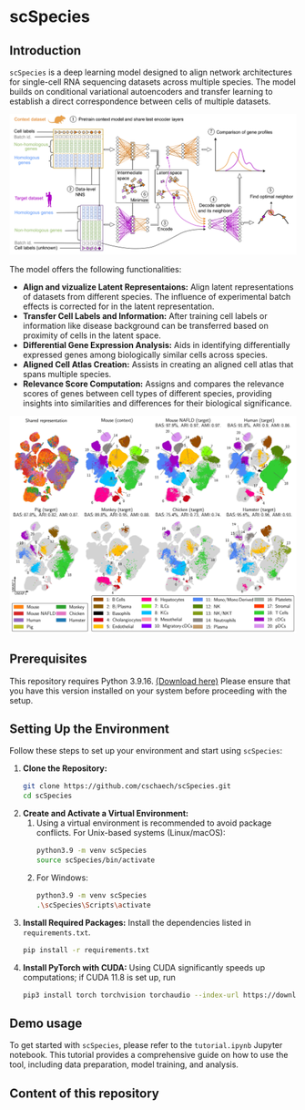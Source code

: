 # scSpecies

## Introduction
`scSpecies` is a deep learning model designed to align network architectures for single-cell RNA sequencing datasets across multiple species. 
The model builds on conditional variational autoencoders and transfer learning to
establish a direct correspondence between cells of multiple datasets. 

![Architecture](/figures/scSpecies_model_architecture.jpeg)

The model offers the following functionalities:

- **Align and vizualize Latent Representaions:** Align latent representations of datasets from different species. The influence of experimental batch effects is corrected for in the latent representation.
- **Transfer Cell Labels and Information:** After training cell labels or information like disease background can be transferred based on proximity of cells in the latent space.
- **Differential Gene Expression Analysis:** Aids in identifying differentially expressed genes among biologically similar cells across species.
- **Aligned Cell Atlas Creation:** Assists in creating an aligned cell atlas that spans multiple species.
- **Relevance Score Computation:** Assigns and compares the relevance scores of genes between cell types of different species, providing insights into similarities and differences for their biological significance.

![Atlas](/figures/multiple_species.jpeg)

## Prerequisites

This repository requires Python 3.9.16. [(Download here)](https://www.python.org/downloads/) Please ensure that you have this version installed on your system before proceeding with the setup.

## Setting Up the Environment

Follow these steps to set up your environment and start using `scSpecies`:

1. **Clone the Repository:**
   ```bash
   git clone https://github.com/cschaech/scSpecies.git
   cd scSpecies

2. **Create and Activate a Virtual Environment:**
   1. Using a virtual environment is recommended to avoid package conflicts.
      For Unix-based systems (Linux/macOS):
       ```bash
      python3.9 -m venv scSpecies
      source scSpecies/bin/activate

   2. For Windows:
      ```bash
      python3.9 -m venv scSpecies
      .\scSpecies\Scripts\activate

3. **Install Required Packages:**
   Install the dependencies listed in `requirements.txt`.
   ```bash
   pip install -r requirements.txt

4. **Install PyTorch with CUDA:**
   Using CUDA significantly speeds up computations; if CUDA 11.8 is set up, run
   ```bash
   pip3 install torch torchvision torchaudio --index-url https://download.pytorch.org/whl/cu118

## Demo usage

To get started with `scSpecies`, please refer to the `tutorial.ipynb` Jupyter notebook. This tutorial provides a comprehensive guide on how to use the tool, including data preparation, model training, and analysis.  

## Content of this repository

